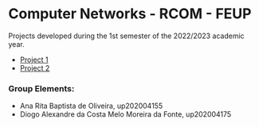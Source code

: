# Computer Networks - RCOM - FEUP

Projects developed during the 1st semester of the 2022/2023 academic year.

- [Project 1](/project-1)
- [Project 2](/project-2)

### Group Elements:
- Ana Rita Baptista de Oliveira, up202004155
- Diogo Alexandre da Costa Melo Moreira da Fonte, up202004175
